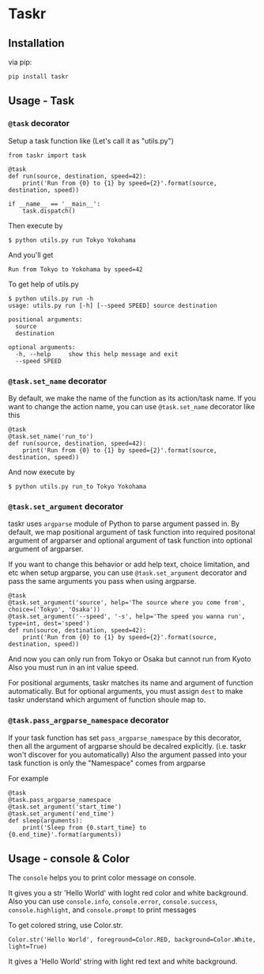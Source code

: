 # Taskr

## Installation

via pip:

```
pip install taskr
```



## Usage - Task


### ```@task``` decorator

Setup a task function like (Let's call it as "utils.py")

```
from taskr import task

@task
def run(source, destination, speed=42):
    print('Run from {0} to {1} by speed={2}'.format(source, destination, speed))
   
if __name__ == '__main__':
    task.dispatch()
```

Then execute by

```
$ python utils.py run Tokyo Yokohama
```

And you'll get

```
Run from Tokyo to Yokohama by speed=42
```

To get help of utils.py

```
$ python utils.py run -h
usage: utils.py run [-h] [--speed SPEED] source destination

positional arguments:
  source
  destination

optional arguments:
  -h, --help     show this help message and exit
  --speed SPEED
```


### ```@task.set_name``` decorator

By default, we make the name of the function as its action/task name.
If you want to change the action name, you can use ```@task.set_name``` decorator like this

```
@task
@task.set_name('run_to')
def run(source, destination, speed=42):
    print('Run from {0} to {1} by speed={2}'.format(source, destination, speed))
```

And now execute by

```
$ python utils.py run_to Tokyo Yokohama
```


### ```@task.set_argument``` decorator

taskr uses ```argparse``` module of Python to parse argument passed in.
By default, we map positional argument of task function into required positonal argument of argparser and
optional argument of task function into optional argument of argparser.

If you want to change this behavior or add help text, choice limitation, and etc when setup argparse,
you can use ```@task.set_argument``` decorator and pass the same arguments you pass when using argparse.

```
@task
@task.set_argument('source', help='The source where you come from', choice=('Tokyo', 'Osaka'))
@task.set_argument('--speed', '-s', help='The speed you wanna run', type=int, dest='speed')
def run(source, destination, speed=42):
    print('Run from {0} to {1} by speed={2}'.format(source, destination, speed))
```

And now you can only run from Tokyo or Osaka but cannot run from Kyoto
Also you must run in an int value speed.

For positional arguments, taskr matches its name and argument of function automatically.
But for optional arguments, you must assign ```dest``` to make taskr understand which argument of function
shoule map to.


### ```@task.pass_argparse_namespace``` decorator

If your task function has set ```pass_argparse_namespace``` by this decorator,
then all the argument of argparse should be decalred explicitly. (i.e. taskr won't discover for you automatically)
Also the argument passed into your task function is only the "Namespace" comes from argparse

For example

```
@task
@task.pass_argparse_namespace
@task.set_argument('start_time')
@task.set_argument('end_time')
def sleep(arguments):
    print('Sleep from {0.start_time} to {0.end_time}'.format(arguments))
```


## Usage - console & Color

The ```console``` helps you to print color message on console.

It gives you a str 'Hello World' with loght red color and white background.
Also you can use ```console.info```, ```console.error```, ```console.success```, ```console.highlight```,
and ```console.prompt``` to print messages

To get colored string, use Color.str.

```
Color.str('Hello World', foreground=Color.RED, background=Color.White, light=True)
```

It gives a 'Hello World' string with light red text and white background.
